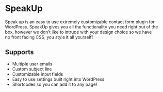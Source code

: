 # SpeakUp

Speak up is an easy to use extremely customizable contact form plugin for WordPress. SpeakUp gives you all the functionality you need right out of the box, however we don't like to intrude with your design choice so we have no front facing CSS, you style it all yourself!

## Supports
* Multiple user emails
* Custom subject line
* Customizable input fields
* Easy to use settings built right into WordPress
* Shortcodes so you can add it to any page!
